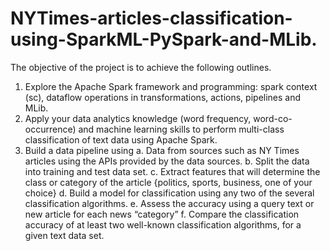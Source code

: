 # NYTimes-articles-classification-using-SparkML-PySpark-and-MLib.
The objective of the project is to achieve the following outlines.

1. Explore the Apache Spark framework and programming: spark context (sc), dataflow operations in transformations, actions, pipelines and MLib.
2. Apply your data analytics knowledge (word frequency, word-co-occurrence) and machine learning skills to perform multi-class classification of text data using Apache Spark.
3. Build a data pipeline using
a. Data from sources such as NY Times articles using the APIs provided by the data sources.
b. Split the data into training and test data set.
c. Extract features that will determine the class or category of the article {politics, sports, business, one of your choice}
d. Build a model for classification using any two of the several classification algorithms.
e. Assess the accuracy using a query text or new article for each news “category”
f. Compare the classification accuracy of at least two well-known classification algorithms, for a given text data set.
